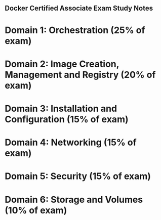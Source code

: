 Docker Certified Associate Exam Study Notes
-------------------------------------------

# Domain 1: Orchestration (25% of exam)

# Domain 2: Image Creation, Management and Registry (20% of exam)

# Domain 3: Installation and Configuration (15% of exam)

# Domain 4: Networking (15% of exam)

# Domain 5: Security (15% of exam)

# Domain 6: Storage and Volumes (10% of exam)
